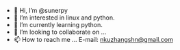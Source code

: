 - 👋 Hi, I’m @sunerpy
- 👀 I’m interested in linux and python.
- 🌱 I’m currently learning python.
- 💞️ I’m looking to collaborate on ...
- 📫 How to reach me ...
E-mail: nkuzhangshn@gmail.com
<!---
sunerpy/sunerpy is a ✨ special ✨ repository because its `README.md` (this file) appears on your GitHub profile.
You can click the Preview link to take a look at your changes.
--->
